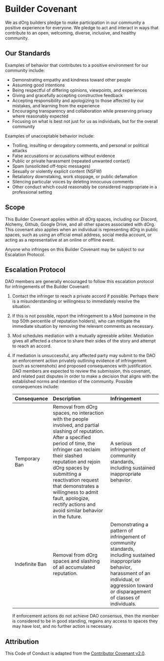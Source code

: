# Builder Covenant

We as dOrg builders pledge to make participation in our community a positive experience for everyone. We pledge to act and interact in ways that contribute to an open, welcoming, diverse, inclusive, and healthy community.

## Our Standards

Examples of behavior that contributes to a positive environment for our community include:

* Demonstrating empathy and kindness toward other people
* Assuming good intentions
* Being respectful of differing opinions, viewpoints, and experiences
* Giving and gracefully accepting constructive feedback
* Accepting responsibility and apologizing to those affected by our mistakes, and learning from the experience
* Encouraging transparency and collaboration while preserving privacy where reasonably expected
* Focusing on what is best not just for us as individuals, but for the overall community

Examples of unacceptable behavior include:

* Trolling, insulting or derogatory comments, and personal or political attacks
* False accusations or accusations without evidence
* Public or private harassment \(repeated unwanted contact\)
* Spam \(unsolicited off-topic messages\)
* Sexually or violently explicit content \(NSFW\)
* Retaliatory downstaking, work stoppage, or public defamation
* Silencing particular voices by deleting innocuous comments
* Other conduct which could reasonably be considered inappropriate in a professional setting

## Scope

This Builder Covenant applies within all dOrg spaces, including our Discord, Alchemy, Github, Google Drive, and all other spaces associated with dOrg. This covenant also applies when an individual is representing dOrg in public spaces, such as using an official email address, social media account, or acting as a representative at an online or offline event.

Anyone who infringes on this Builder Covenant may be subject to our Escalation Protocol.

## Escalation Protocol

DAO members are generally encouraged to follow this escalation protocol for infringements of the Builder Covenant:

1. Contact the infringer to reach a private accord if possible. Perhaps there is a misunderstanding or willingness to immediately resolve the situation.
2. If this is not possible, report the infringement to a Mod \(someone in the top 50th percentile of reputation holders\), who can mitigate the immediate situation by removing the relevant comments as necessary.
3. Mod schedules mediation with a mutually agreeable arbiter. Mediation gives all affected a chance to share their sides of the story and attempt to reach an accord.
4. If mediation is unsuccessful, any affected party may submit to the DAO an enforcement action privately outlining evidence of infringement \(such as screenshots\) and proposed consequences with justification. DAO members are expected to review the submission, this covenant, and related past disputes in order to make a decision that aligns with the established norms and intention of the community. Possible consequences include:

   | Consequence | Description | Infringement |
   | :--- | :--- | :--- |
   | Temporary Ban | Removal from dOrg spaces, no interaction with the people involved, and partial slashing of reputation. After a specified period of time, the infringer can reclaim their slashed reputation and rejoin dOrg spaces by submitting a reactivation request that demonstrates a willingness to admit fault, apologize, rectify actions and avoid similar behavior in the future. | A serious infringement of community standards, including sustained inappropriate behavior. |
   | Indefinite Ban | Removal from dOrg spaces and slashing of all accumulated reputation. | Demonstrating a pattern of infringement of community standards, including sustained inappropriate behavior, harassment of an individual, or aggression toward or disparagement of classes of individuals. |

   If enforcement actions do not achieve DAO consensus, then the member is considered to be in good standing, regains any access to spaces they may have lost, and no further action is necessary.

## Attribution

This Code of Conduct is adapted from the [Contributor Covenant v2.0](http://contributor-covenant.org/version/2/0/code_of_conduct).

